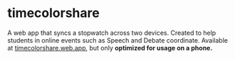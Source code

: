 # timecolorshare

A web app that syncs a stopwatch across two devices. Created to help students in online events such as Speech and Debate coordinate.
Available at [timecolorshare.web.app](https://timecolorshare.web.app), but only **optimized for usage on a phone.**
